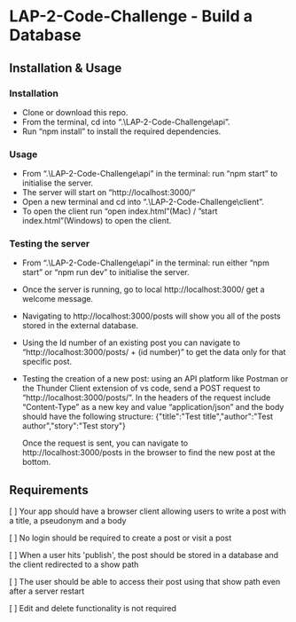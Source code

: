 # LAP-2-Code-Challenge - Build a Database

## Installation & Usage

### Installation

* Clone or download this repo.
* From the terminal, cd into “.\LAP-2-Code-Challenge\api”.
* Run “npm install” to install the required dependencies.

### Usage
* From “.\LAP-2-Code-Challenge\api” in the terminal: run “npm start” to initialise the server.
* The server will start on “http://localhost:3000/”
* Open a new terminal and cd into “.\LAP-2-Code-Challenge\client”.
* To open the client run “open index.html”(Mac) / ”start index.html”(Windows) to open the client.

### Testing the server

* From “.\LAP-2-Code-Challenge\api” in the terminal: run either “npm start” or “npm run dev” to initialise the server.

* Once the server is running, go to local http://localhost:3000/ get a welcome message.

* Navigating to http://localhost:3000/posts will show you all of the posts stored in the external database.

* Using the Id number of an existing post you can navigate to “http://localhost:3000/posts/ + (id number)” to get the data only for that specific post.

* Testing the creation of a new post: using an API platform like Postman or the Thunder Client extension of vs code, send a POST request to “http://localhost:3000/posts/”. In the headers of the request include “Content-Type” as a new key and value “application/json” and the body should have the following structure:
{"title":"Test title","author":"Test author","story":"Test story"}

  Once the request is sent, you can navigate to http://localhost:3000/posts in the browser to find the new post at the bottom.

## Requirements

[  ] Your app should have a browser client allowing users to write a post with a title, a pseudonym and a body

[  ] No login should be required to create a post or visit a post

[  ] When a user hits 'publish', the post should be stored in a database and the client redirected to a show path

[  ] The user should be able to access their post using that show path even after a server restart

[  ] Edit and delete functionality is not required



